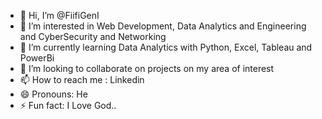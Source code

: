 - 👋 Hi, I’m @FiifiGenI
- 👀 I’m interested in Web Development, Data Analytics and Engineering and CyberSecurity and Networking
- 🌱 I’m currently learning Data Analytics with Python, Excel, Tableau and PowerBi
- 💞️ I’m looking to collaborate on projects on my area of interest
- 📫 How to reach me : Linkedin
- 😄 Pronouns: He
- ⚡ Fun fact: I Love God..

<!---
FiifiGenI/FiifiGenI is a ✨ special ✨ repository because its `README.md` (this file) appears on your GitHub profile.
You can click the Preview link to take a look at your changes.
--->
